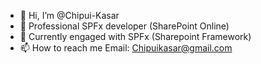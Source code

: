 - 👋 Hi, I’m @Chipui-Kasar
- 👀 Professional SPFx developer (SharePoint Online)
- 🌱 Currently engaged with SPFx (Sharepoint Framework)
- 📫 How to reach me 
  Email: Chipuikasar@gmail.com

<!---
Chipui-Kasar/Chipui-Kasar is a ✨ special ✨ repository because its `README.md` (this file) appears on your GitHub profile.
You can click the Preview link to take a look at your changes.
--->
